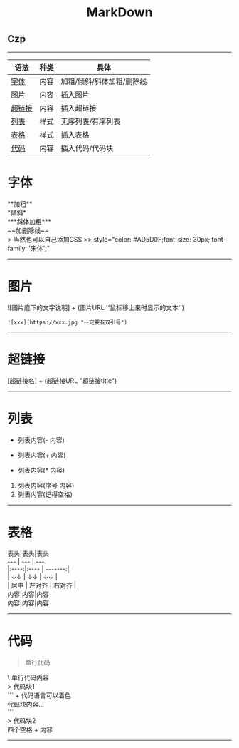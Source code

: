 # <center>MarkDown</center>
## **Czp**   
---
语法 | 种类 | 具体 
--- | --- | --- 
[字体](#字体) | 内容 | 加粗/倾斜/斜体加粗/删除线
[图片](#图片) | 内容 | 插入图片
[超链接](#超链接) | 内容 | 插入超链接
[列表](#列表) | 样式 | 无序列表/有序列表
[表格](#表格) | 样式 | 插入表格
[代码](#代码) | 内容 | 插入代码/代码块
#
#
# 字体
   <div>**加粗**</div>
   <div>*倾斜*</div>
   <div>***斜体加粗***</div>
   <div>~~加删除线~~</div>
> 当然也可以自己添加CSS
>> style="color: #AD5D0F;font-size: 30px; font-family: '宋体';"

---
# 图片
   ![图片底下的文字说明] + (图片URL ''鼠标移上来时显示的文本'')
   ```
   ![xxx](https://xxx.jpg "一定要有双引号")
   ```

---
# 超链接
   [超链接名] + (超链接URL "超链接title")

---
# 列表
   - 列表内容(- 内容)
   + 列表内容(+ 内容)
   * 列表内容(* 内容)
   1. 列表内容(序号 内容)
   2. 列表内容(记得空格)

---
# 表格
<div>表头|表头|表头</div>
<div>--- | --- | --- </div>
<div>|:----:|:---- | -------:|</div>
<div>| ↓↓  |   ↓↓   |   ↓↓   |</div>
<div>| 居中 | 左对齐 | 右对齐 |</div>
<div>内容|内容|内容</div>
<div>内容|内容|内容</div>

---
# 代码
> 单行代码
<div>\ 单行代码内容</div>
> 代码块1
<div>``` + 代码语言可以着色</div>
<div>代码块内容...</div>
<div>```</div>
> 代码块2
<div>四个空格 + 内容</div>

---

